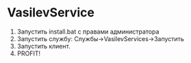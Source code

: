 # VasilevService
1. Запустить install.bat с правами администратора
2. Запустить службу: Службы->VasilevServices->Запустить
3. Запустить клиент.
4. PROFIT! 